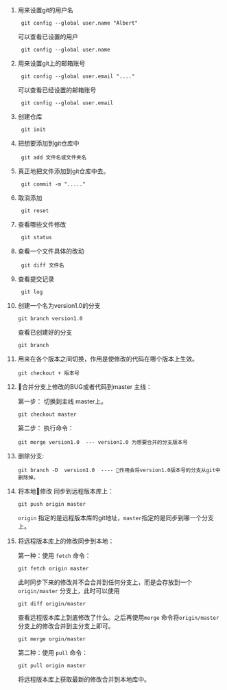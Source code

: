 1. 用来设置git的用户名  
        
        git config --global user.name "Albert"   

    可以查看已设置的用户  

        git config --global user.name 

2. 用来设置git上的邮箱账号    

        
        git config --global user.email "...." 

    可以查看已经设置的邮箱账号 

        git config --global user.email 

3. 创建仓库     
        
        git init 

4. 把想要添加到git仓库中 
        
        git add 文件名或文件夹名 

5. 真正地把文件添加到git仓库中去。    
        
        git commit -m "....." 

6. 取消添加     
        
        git reset  

7. 查看哪些文件修改 
        
        git status  

8. 查看一个文件具体的改动  
    
        git diff 文件名  

9. 查看提交记录   
    
        git log     

10. 创建一个名为version1.0的分支 
    
        git branch version1.0  

    查看已创建好的分支   
        
        git branch  

11. 用来在各个版本之间切换，作用是使修改的代码在哪个版本上生效。  
        
        git checkout + 版本号 

12. 合并分支上修改的BUG或者代码到master 主线： 

    第一步： 切换到主线 master上。 

        git checkout master
    
    第二步： 执行命令： 

        git merge version1.0  --- version1.0 为想要合并的分支版本号

13. 删除分支: 
    
        git branch -D  version1.0  ---- 作用会将version1.0版本号的分支从git中删除掉。

14. 将本地修改 同步到远程版本库上：

        git push origin master
    `origin` 指定的是远程版本库的git地址，`master`指定的是同步到哪一个分支上。

15. 将远程版本库上的修改同步到本地：

    第一种：使用 `fetch` 命令：

        git fetch origin master

    此时同步下来的修改并不会合并到任何分支上，而是会存放到一个`origin/master` 分支上，此时可以使用 

        git diff origin/master

    查看远程版本库上到底修改了什么。之后再使用`merge` 命令将`origin/master`分支上的修改合并到主分支上即可。

        git merge orgin/master

    第二种：使用 `pull` 命令：

        git pull origin master 

    将远程版本库上获取最新的修改合并到本地库中。
